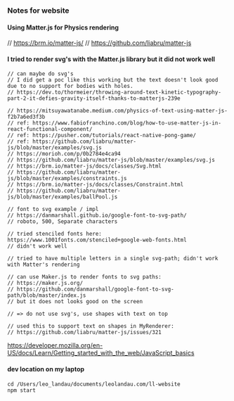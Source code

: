 
### Notes for website

#### Using Matter.js for Physics rendering
// https://brm.io/matter-js/
// https://github.com/liabru/matter-js

#### I tried to render svg's with the Matter.js library but it did not work well

```
// can maybe do svg's
// I did get a poc like this working but the text doesn't look good due to no support for bodies with holes.
// https://dev.to/thormeier/throwing-around-text-kinetic-typography-part-2-it-defies-gravity-itself-thanks-to-matterjs-239e

// https://mitsuyawatanabe.medium.com/physics-of-text-using-matter-js-f2b7a6ed3f3b
// ref: https://www.fabiofranchino.com/blog/how-to-use-matter-js-in-react-functional-component/
// ref: https://pusher.com/tutorials/react-native-pong-game/
// ref: https://github.com/liabru/matter-js/blob/master/examples/svg.js
// https://morioh.com/p/0b2784e4ca94
// https://github.com/liabru/matter-js/blob/master/examples/svg.js
// https://brm.io/matter-js/docs/classes/Svg.html
// https://github.com/liabru/matter-js/blob/master/examples/constraints.js
// https://brm.io/matter-js/docs/classes/Constraint.html
// https://github.com/liabru/matter-js/blob/master/examples/ballPool.js

// font to svg example / impl
// https://danmarshall.github.io/google-font-to-svg-path/
// roboto, 500, Separate characters

// tried stenciled fonts here: https://www.1001fonts.com/stenciled+google-web-fonts.html
// didn't work well

// tried to have multiple letters in a single svg-path; didn't work with Matter's rendering

// can use Maker.js to render fonts to svg paths:
// https://maker.js.org/
// https://github.com/danmarshall/google-font-to-svg-path/blob/master/index.js
// but it does not looks good on the screen

// => do not use svg's, use shapes with text on top

// used this to support text on shapes in MyRenderer: 
// https://github.com/liabru/matter-js/issues/321

```

https://developer.mozilla.org/en-US/docs/Learn/Getting_started_with_the_web/JavaScript_basics

#### dev location on my laptop
```
cd /Users/leo_landau/documents/leolandau.com/ll-website
npm start
```


